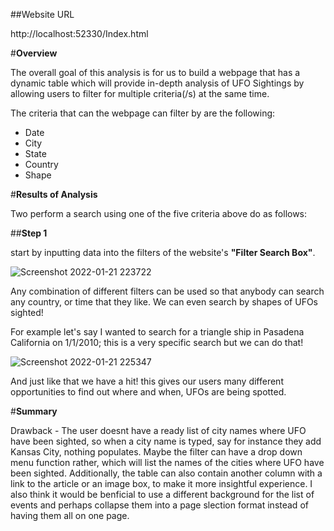 ##Website URL

http://localhost:52330/Index.html

#**Overview**

The overall goal of this analysis is for us to build a webpage that has a dynamic table which will provide in-depth analysis of UFO Sightings by allowing users to filter for multiple criteria(/s) at the same time.

The criteria that can the webpage can filter by are the following:

- Date
- City
- State
- Country
- Shape

#**Results of Analysis**

Two perform a search using one of the five criteria above do as follows:

##**Step 1**

start by inputting data into the filters of the website's **"Filter Search Box"**.

![Screenshot 2022-01-21 223722](https://user-images.githubusercontent.com/93295751/150624818-f472e114-5453-4d0b-83f9-78b71ac3a1c7.png)

Any combination of different filters can be used so that anybody can search any country, or time that they like. We can even search by shapes of UFOs sighted!

For example let's say I wanted to search for a triangle ship in Pasadena California on 1/1/2010; this is a very specific search but we can do that!

![Screenshot 2022-01-21 225347](https://user-images.githubusercontent.com/93295751/150625239-d6e6c4b6-6956-45e1-9ef4-8fb5a11e94d9.png)

And just like that we have a hit! this gives our users many different opportunities to find out where and when, UFOs are being spotted. 

#**Summary**

Drawback - The user doesnt have a ready list of city names where UFO have been sighted, so when a city name is typed, say for instance they add Kansas City, nothing populates. Maybe the filter can have a drop down menu function rather, which will list the names of the cities where UFO have been sighted.  Additionally, the table can also contain another column with a link to the article or an image box, to make it more insightful experience. I also think it would be benficial to use a different background for the list of events and perhaps collapse them into a page slection format instead of having them all on one page.

